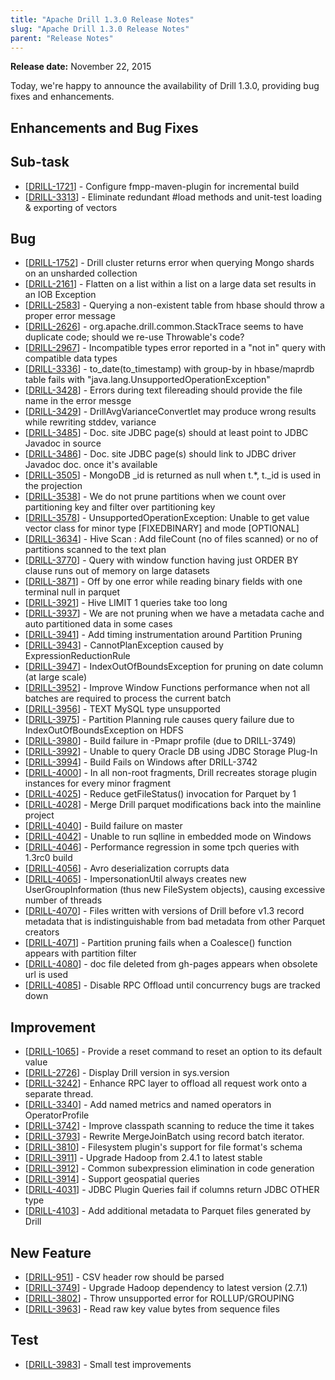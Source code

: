 ```yaml
---
title: "Apache Drill 1.3.0 Release Notes"
slug: "Apache Drill 1.3.0 Release Notes"
parent: "Release Notes"
---
```


**Release date:**  November 22, 2015

Today, we're happy to announce the availability of Drill 1.3.0, providing bug fixes and enhancements.

## Enhancements and Bug Fixes


<h2>Sub-task
</h2>
<ul>
<li>[<a href='https://issues.apache.org/jira/browse/DRILL-1721'>DRILL-1721</a>] - Configure fmpp-maven-plugin for incremental build
</li>
<li>[<a href='https://issues.apache.org/jira/browse/DRILL-3313'>DRILL-3313</a>] - Eliminate redundant #load methods and unit-test loading &amp; exporting of vectors
</li>
</ul>

<h2>Bug
</h2>
<ul>
<li>[<a href='https://issues.apache.org/jira/browse/DRILL-1752'>DRILL-1752</a>] - Drill cluster returns error when querying Mongo shards on an unsharded collection
</li>
<li>[<a href='https://issues.apache.org/jira/browse/DRILL-2161'>DRILL-2161</a>] - Flatten on a list within a list on a large data set results in an IOB Exception
</li>
<li>[<a href='https://issues.apache.org/jira/browse/DRILL-2583'>DRILL-2583</a>] - Querying a non-existent table from hbase should throw a proper error message
</li>
<li>[<a href='https://issues.apache.org/jira/browse/DRILL-2626'>DRILL-2626</a>] - org.apache.drill.common.StackTrace seems to have duplicate code; should we re-use Throwable&#39;s code?
</li>
<li>[<a href='https://issues.apache.org/jira/browse/DRILL-2967'>DRILL-2967</a>] - Incompatible types error reported in a &quot;not in&quot; query with compatible data types
</li>
<li>[<a href='https://issues.apache.org/jira/browse/DRILL-3336'>DRILL-3336</a>] - to_date(to_timestamp) with group-by in hbase/maprdb table fails with &quot;java.lang.UnsupportedOperationException&quot;
</li>
<li>[<a href='https://issues.apache.org/jira/browse/DRILL-3428'>DRILL-3428</a>] - Errors during text filereading should provide the file name in the error messge
</li>
<li>[<a href='https://issues.apache.org/jira/browse/DRILL-3429'>DRILL-3429</a>] - DrillAvgVarianceConvertlet may produce wrong results while rewriting stddev, variance
</li>
<li>[<a href='https://issues.apache.org/jira/browse/DRILL-3485'>DRILL-3485</a>] - Doc. site JDBC page(s) should at least point to JDBC Javadoc in source
</li>
<li>[<a href='https://issues.apache.org/jira/browse/DRILL-3486'>DRILL-3486</a>] - Doc. site JDBC page(s) should link to JDBC driver Javadoc doc. once it&#39;s available
</li>
<li>[<a href='https://issues.apache.org/jira/browse/DRILL-3505'>DRILL-3505</a>] - MongoDB _id is returned as null when  t.*, t._id is used in the projection
</li>
<li>[<a href='https://issues.apache.org/jira/browse/DRILL-3538'>DRILL-3538</a>] - We do not prune partitions when we count over partitioning key and filter over partitioning key
</li>
<li>[<a href='https://issues.apache.org/jira/browse/DRILL-3578'>DRILL-3578</a>] - UnsupportedOperationException: Unable to get value vector class for minor type [FIXEDBINARY] and mode [OPTIONAL]
</li>
<li>[<a href='https://issues.apache.org/jira/browse/DRILL-3634'>DRILL-3634</a>] - Hive Scan : Add fileCount (no of files scanned) or no of partitions scanned to the text plan
</li>
<li>[<a href='https://issues.apache.org/jira/browse/DRILL-3770'>DRILL-3770</a>] - Query with window function having just ORDER BY clause runs out of memory on large datasets
</li>
<li>[<a href='https://issues.apache.org/jira/browse/DRILL-3871'>DRILL-3871</a>] - Off by one error while reading binary fields with one terminal null in parquet
</li>
<li>[<a href='https://issues.apache.org/jira/browse/DRILL-3921'>DRILL-3921</a>] - Hive LIMIT 1 queries take too long
</li>
<li>[<a href='https://issues.apache.org/jira/browse/DRILL-3937'>DRILL-3937</a>] - We are not pruning when we have a metadata cache and auto partitioned data in some cases
</li>
<li>[<a href='https://issues.apache.org/jira/browse/DRILL-3941'>DRILL-3941</a>] - Add timing instrumentation around Partition Pruning
</li>
<li>[<a href='https://issues.apache.org/jira/browse/DRILL-3943'>DRILL-3943</a>] - CannotPlanException caused by ExpressionReductionRule
</li>
<li>[<a href='https://issues.apache.org/jira/browse/DRILL-3947'>DRILL-3947</a>] - IndexOutOfBoundsException for pruning on date column (at large scale)
</li>
<li>[<a href='https://issues.apache.org/jira/browse/DRILL-3952'>DRILL-3952</a>] - Improve Window Functions performance when not all batches are required to process the current batch
</li>
<li>[<a href='https://issues.apache.org/jira/browse/DRILL-3956'>DRILL-3956</a>] - TEXT MySQL type unsupported
</li>
<li>[<a href='https://issues.apache.org/jira/browse/DRILL-3975'>DRILL-3975</a>] - Partition Planning rule causes query failure due to IndexOutOfBoundsException on HDFS
</li>
<li>[<a href='https://issues.apache.org/jira/browse/DRILL-3980'>DRILL-3980</a>] - Build failure in -Pmapr profile (due to DRILL-3749)
</li>
<li>[<a href='https://issues.apache.org/jira/browse/DRILL-3992'>DRILL-3992</a>] - Unable to query Oracle DB using JDBC Storage Plug-In
</li>
<li>[<a href='https://issues.apache.org/jira/browse/DRILL-3994'>DRILL-3994</a>] - Build Fails on Windows after DRILL-3742
</li>
<li>[<a href='https://issues.apache.org/jira/browse/DRILL-4000'>DRILL-4000</a>] - In all non-root fragments, Drill recreates storage plugin instances for every minor fragment
</li>
<li>[<a href='https://issues.apache.org/jira/browse/DRILL-4025'>DRILL-4025</a>] - Reduce getFileStatus() invocation for Parquet by 1
</li>
<li>[<a href='https://issues.apache.org/jira/browse/DRILL-4028'>DRILL-4028</a>] - Merge Drill parquet modifications back into the mainline project
</li>
<li>[<a href='https://issues.apache.org/jira/browse/DRILL-4040'>DRILL-4040</a>] - Build failure on master
</li>
<li>[<a href='https://issues.apache.org/jira/browse/DRILL-4042'>DRILL-4042</a>] - Unable to run sqlline in embedded mode on Windows
</li>
<li>[<a href='https://issues.apache.org/jira/browse/DRILL-4046'>DRILL-4046</a>] - Performance regression in some tpch queries with 1.3rc0 build
</li>
<li>[<a href='https://issues.apache.org/jira/browse/DRILL-4056'>DRILL-4056</a>] - Avro deserialization corrupts data
</li>
<li>[<a href='https://issues.apache.org/jira/browse/DRILL-4065'>DRILL-4065</a>] - ImpersonationUtil always creates new UserGroupInformation (thus new FileSystem objects), causing excessive number of threads
</li>
<li>[<a href='https://issues.apache.org/jira/browse/DRILL-4070'>DRILL-4070</a>] - Files written with versions of Drill before v1.3 record metadata that is indistinguishable from bad metadata from other Parquet creators
</li>
<li>[<a href='https://issues.apache.org/jira/browse/DRILL-4071'>DRILL-4071</a>] - Partition pruning fails when a Coalesce() function appears with partition filter
</li>
<li>[<a href='https://issues.apache.org/jira/browse/DRILL-4080'>DRILL-4080</a>] - doc file deleted from gh-pages appears when obsolete url is used
</li>
<li>[<a href='https://issues.apache.org/jira/browse/DRILL-4085'>DRILL-4085</a>] - Disable RPC Offload until concurrency bugs are tracked down
</li>
</ul>

<h2>Improvement
</h2>
<ul>
<li>[<a href='https://issues.apache.org/jira/browse/DRILL-1065'>DRILL-1065</a>] - Provide a reset command to reset an option to its default value
</li>
<li>[<a href='https://issues.apache.org/jira/browse/DRILL-2726'>DRILL-2726</a>] - Display Drill version in sys.version
</li>
<li>[<a href='https://issues.apache.org/jira/browse/DRILL-3242'>DRILL-3242</a>] - Enhance RPC layer to offload all request work onto a separate thread.
</li>
<li>[<a href='https://issues.apache.org/jira/browse/DRILL-3340'>DRILL-3340</a>] - Add named metrics and named operators in OperatorProfile
</li>
<li>[<a href='https://issues.apache.org/jira/browse/DRILL-3742'>DRILL-3742</a>] - Improve classpath scanning to reduce the time it takes
</li>
<li>[<a href='https://issues.apache.org/jira/browse/DRILL-3793'>DRILL-3793</a>] - Rewrite MergeJoinBatch using record batch iterator.
</li>
<li>[<a href='https://issues.apache.org/jira/browse/DRILL-3810'>DRILL-3810</a>] - Filesystem plugin&#39;s support for file format&#39;s schema
</li>
<li>[<a href='https://issues.apache.org/jira/browse/DRILL-3911'>DRILL-3911</a>] - Upgrade Hadoop from 2.4.1 to latest stable
</li>
<li>[<a href='https://issues.apache.org/jira/browse/DRILL-3912'>DRILL-3912</a>] - Common subexpression elimination in code generation
</li>
<li>[<a href='https://issues.apache.org/jira/browse/DRILL-3914'>DRILL-3914</a>] - Support geospatial queries
</li>
<li>[<a href='https://issues.apache.org/jira/browse/DRILL-4031'>DRILL-4031</a>] - JDBC Plugin Queries fail if columns return JDBC OTHER type
</li>
<li>[<a href='https://issues.apache.org/jira/browse/DRILL-4103'>DRILL-4103</a>] - Add additional metadata to Parquet files generated by Drill
</li>
</ul>

<h2>New Feature
</h2>
<ul>
<li>[<a href='https://issues.apache.org/jira/browse/DRILL-951'>DRILL-951</a>] - CSV header row should be parsed
</li>
<li>[<a href='https://issues.apache.org/jira/browse/DRILL-3749'>DRILL-3749</a>] - Upgrade Hadoop dependency to latest version (2.7.1)
</li>
<li>[<a href='https://issues.apache.org/jira/browse/DRILL-3802'>DRILL-3802</a>] - Throw unsupported error for ROLLUP/GROUPING
</li>
<li>[<a href='https://issues.apache.org/jira/browse/DRILL-3963'>DRILL-3963</a>] - Read raw key value bytes from sequence files
</li>
</ul>

<h2>Test
</h2>
<ul>
<li>[<a href='https://issues.apache.org/jira/browse/DRILL-3983'>DRILL-3983</a>] - Small test improvements
</li>
</ul>







